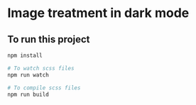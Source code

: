 # Image treatment in dark mode

## To run this project

```bash
npm install

# To watch scss files
npm run watch

# To compile scss files
npm run build
```
